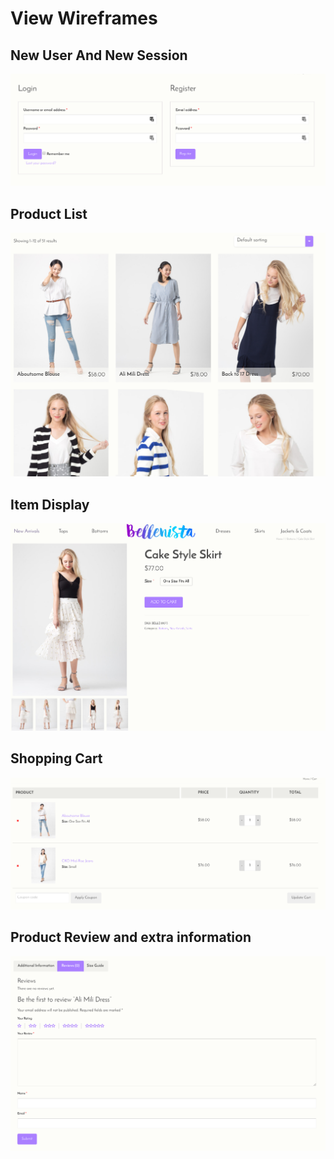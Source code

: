 # View Wireframes

## New User And New Session
![new-user-session]

## Product List
![product-list]

## Item Display
![item-display]

## Shopping Cart
![shopping-cart]

## Product Review and extra information
![reviews-info]

[new-user-session]: ./wireframes/new_user_session.png
[product-list]: ./wireframes/product_list.png
[item-display]: ./wireframes/item_display.png
[shopping-cart]: ./wireframes/shopping_cart.png
[reviews-info]: ./wireframes/review_info.png

